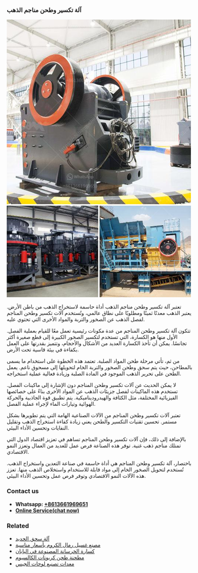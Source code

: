 <h3>آلة تكسير وطحن مناجم الذهب</h3><img src='1701746270.jpg' alt=''><p>تعتبر آلة تكسير وطحن مناجم الذهب أداة حاسمة لاستخراج الذهب من باطن الأرض. يعتبر الذهب معدنًا ثمينًا ومطلوبًا على نطاق عالمي، وتُستخدم آلات تكسير وطحن المناجم لفصل الذهب عن الصخور والتربة والمواد الأخرى التي تحتوي عليه.</p><p>تتكون آلة تكسير وطحن المناجم من عدة مكونات رئيسية تعمل معًا للقيام بعملية الفصل. الأول منها هو الكسارة، التي تستخدم لتكسير الصخور الكبيرة إلى قطع صغيرة أكثر تجانسًا. يمكن أن تأخذ الكسارة العديد من الأشكال والأحجام، وتتميز بقدرتها على العمل بكفاءة في بيئة قاسية تحت الأرض.</p><p>من ثم، تأتي مرحلة طحن المواد الصلبة. تعتمد هذه الخطوة على استخدام ما يسمى بالمطاحن، حيث يتم سحق وطحن الصخور والتربة الخام لتحويلها إلى مسحوق ناعم. يعمل الطحن على تحرير الذهب الموجود في المادة الصلبة وزيادة فعالية عملية استخراجه.</p><p>لا يمكن الحديث عن آلات تكسير وطحن المناجم دون الإشارة إلى ماكينات الفصل. تستخدم هذه الماكينات لفصل جزيئات الذهب عن المواد الأخرى بناءً على خصائصها الفيزيائية المختلفة، مثل الكثافة والهيدروديناميكية. يتم تطبيق قوة الجاذبية والحركة الهوائية وتيارات الماء لإجراء عملية الفصل.</p><p>تعتبر آلات تكسير وطحن المناجم من الآلات الصناعية الهامة التي يتم تطويرها بشكل مستمر. تحسين تقنيات التكسير والطحن يعني زيادة كفاءة استخراج الذهب وتقليل النفايات وتحسين الأداء البيئي. </p><p>بالإضافة إلى ذلك، فإن آلات تكسير وطحن المناجم تساهم في تعزيز اقتصاد الدول التي تمتلك مناجم ذهب غنية. توفر هذه الصناعة فرص عمل للعديد من العمال وتعزز النمو الاقتصادي.</p><p>باختصار، آلة تكسير وطحن المناجم هي أداة حاسمة في صناعة التعدين واستخراج الذهب. تُستخدم لتحويل الصخور الخام إلى مواد قابلة للاستخدام واستخلاص الذهب منها. تعزز هذه الآلات النمو الاقتصادي وتوفر فرص عمل وتحسين الأداء البيئي.</p><h3>Contact us</h3><ul><li><strong>Whatsapp:&nbsp;<a href="https://wa.me/8613661969651">+8613661969651</a></strong></li><li><a href="https://swt.shibang-china.com/?git&amp;zhl&amp;آلة تكسير وطحن مناجم الذهب"><strong>Online Service(chat now)</strong></a></li></ul><h3>Related</h3><ul><li><a href='آلة سحق الحديد.md'>آلة سحق الحديد</a></li><li><a href='مصنع غسيل رمال الكروم بأسعار مناسبة.md'>مصنع غسيل رمال الكروم بأسعار مناسبة</a></li><li><a href='كسارة الخرسانة المصنوعة في اليابان.md'>كسارة الخرسانة المصنوعة في اليابان</a></li><li><a href='مطحنة طحن كربونات الكالسيوم.md'>مطحنة طحن كربونات الكالسيوم</a></li><li><a href='معدات تصنيع لوحات الجبس.md'>معدات تصنيع لوحات الجبس</a></li></ul>